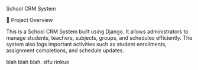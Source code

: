 School CRM System

📌 Project Overview

This is a School CRM System built using Django. It allows administrators to manage students, teachers, subjects, groups, and schedules efficiently. The system also logs important activities such as student enrollments, assignment completions, and schedule updates.


blah blah blah. stfu rinkuo
